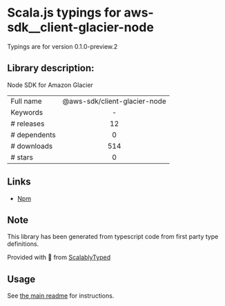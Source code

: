 
# Scala.js typings for aws-sdk__client-glacier-node

Typings are for version 0.1.0-preview.2

## Library description:
Node SDK for Amazon Glacier

|                    |                 |
| ------------------ | :-------------: |
| Full name          | @aws-sdk/client-glacier-node |
| Keywords           | - |
| # releases         | 12 |
| # dependents       | 0 |
| # downloads        | 514 |
| # stars            | 0 |

## Links
- [Npm](https://www.npmjs.com/package/%40aws-sdk%2Fclient-glacier-node)
    


## Note
This library has been generated from typescript code from first party type definitions.

Provided with :purple_heart: from [ScalablyTyped](https://github.com/oyvindberg/ScalablyTyped)

## Usage
See [the main readme](../../readme.md) for instructions.


